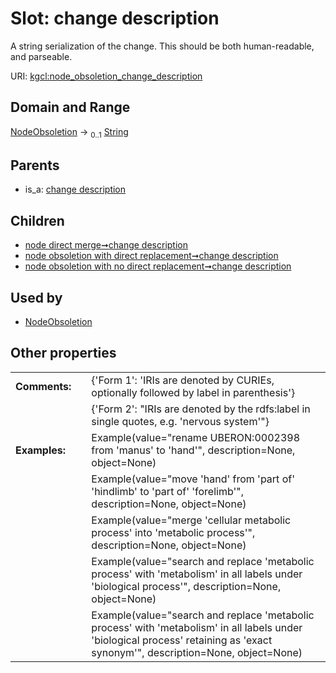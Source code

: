 
# Slot: change description


A string serialization of the change. This should be both human-readable, and parseable.

URI: [kgcl:node_obsoletion_change_description](http://w3id.org/kgcl/node_obsoletion_change_description)


## Domain and Range

[NodeObsoletion](NodeObsoletion.md) &#8594;  <sub>0..1</sub> [String](types/String.md)

## Parents

 *  is_a: [change description](change_description.md)

## Children

 *  [node direct merge➞change description](node_direct_merge_change_description.md)
 *  [node obsoletion with direct replacement➞change description](node_obsoletion_with_direct_replacement_change_description.md)
 *  [node obsoletion with no direct replacement➞change description](node_obsoletion_with_no_direct_replacement_change_description.md)

## Used by

 * [NodeObsoletion](NodeObsoletion.md)

## Other properties

|  |  |  |
| --- | --- | --- |
| **Comments:** | | {'Form 1': 'IRIs are denoted by CURIEs, optionally followed by label in parenthesis'} |
|  | | {'Form 2': "IRIs are denoted by the rdfs:label in single quotes, e.g. 'nervous system'"} |
| **Examples:** | | Example(value="rename UBERON:0002398 from 'manus' to 'hand'", description=None, object=None) |
|  | | Example(value="move 'hand' from 'part of' 'hindlimb' to 'part of' 'forelimb'", description=None, object=None) |
|  | | Example(value="merge 'cellular metabolic process' into 'metabolic process'", description=None, object=None) |
|  | | Example(value="search and replace 'metabolic process' with 'metabolism' in all labels under 'biological process'", description=None, object=None) |
|  | | Example(value="search and replace 'metabolic process' with 'metabolism' in all labels under 'biological process' retaining as 'exact synonym'", description=None, object=None) |

